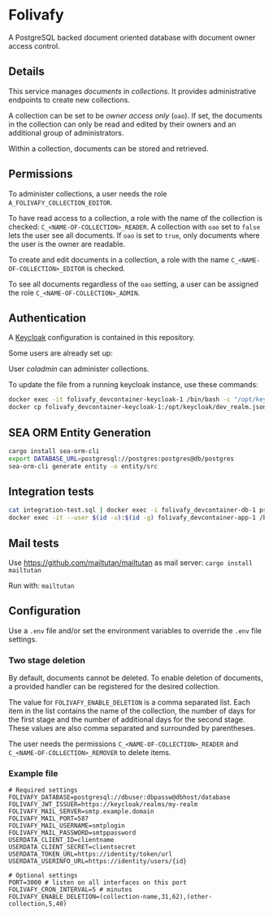 # Folivafy

A PostgreSQL backed document oriented database with document owner access control.

## Details

This service manages _documents_ in _collections_. It provides administrative
endpoints to create new collections.

A collection can be set to be _owner access only_ (`oao`). If set, the documents in the
collection can only be read and edited by their owners and an additional group
of administrators.

Within a collection, documents can be stored and retrieved.

## Permissions

To administer collections, a user needs the role `A_FOLIVAFY_COLLECTION_EDITOR`.

To have read access to a collection, a role with the name of the collection is
checked: `C_<NAME-OF-COLLECTION>_READER`. A collection with `oao` set to `false`
lets the user see all documents. If `oao` is set to `true`, only documents where
the user is the owner are readable.

To create and edit documents in a collection, a role with the name
`C_<NAME-OF-COLLECTION>_EDITOR` is checked.

To see all documents regardless of the `oao` setting, a user can be assigned the
role `C_<NAME-OF-COLLECTION>_ADMIN`.

## Authentication

A [Keycloak](https://keycloak.org) configuration is contained in this repository.

Some users are already set up:

User _coladmin_ can administer collections.

To update the file from a running keycloak instance, use these commands:

```bash
docker exec -it folivafy_devcontainer-keycloak-1 /bin/bash -c "/opt/keycloak/bin/kc.sh export --file /opt/keycloak/dev_realm.json --realm folivafy --users same_file"
docker cp folivafy_devcontainer-keycloak-1:/opt/keycloak/dev_realm.json dev_realm.json
```

## SEA ORM Entity Generation

```bash
cargo install sea-orm-cli
export DATABASE_URL=postgresql://postgres:postgres@db/postgres
sea-orm-cli generate entity -o entity/src
```

## Integration tests

```bash
cat integration-test.sql | docker exec -i folivafy_devcontainer-db-1 psql -U postgres postgres
docker exec -it --user $(id -u):$(id -g) folivafy_devcontainer-app-1 /bin/bash -c "cd /workspaces/folivafy ; ./integration-test.sh"
```

## Mail tests

Use https://github.com/mailtutan/mailtutan as mail server: `cargo install mailtutan`

Run with: `mailtutan`

## Configuration

Use a `.env` file and/or set the environment variables to override the `.env`
file settings.

### Two stage deletion

By default, documents cannot be deleted. To enable deletion of documents,
a provided handler can be registered for the desired collection.

The value for `FOLIVAFY_ENABLE_DELETION` is a comma separated list. Each
item in the list contains the name of the collection, the number of days
for the first stage and the number of additional days for the second
stage. These values are also comma separated and surrounded by parentheses.

The user needs the permissions `C_<NAME-OF-COLLECTION>_READER` and 
`C_<NAME-OF-COLLECTION>_REMOVER` to delete items.

### Example file

```
# Required settings
FOLIVAFY_DATABASE=postgresql://dbuser:dbpassw@dbhost/database
FOLIVAFY_JWT_ISSUER=https://keycloak/realms/my-realm
FOLIVAFY_MAIL_SERVER=smtp.example.domain
FOLIVAFY_MAIL_PORT=587
FOLIVAFY_MAIL_USERNAME=smtplogin
FOLIVAFY_MAIL_PASSWORD=smtppassword
USERDATA_CLIENT_ID=clientname
USERDATA_CLIENT_SECRET=clientsecret
USERDATA_TOKEN_URL=https://identity/token/url
USERDATA_USERINFO_URL=https://identity/users/{id}

# Optional settings
PORT=3000 # listen on all interfaces on this port
FOLIVAFY_CRON_INTERVAL=5 # minutes
FOLIVAFY_ENABLE_DELETION=(collection-name,31,62),(other-collection,5,40)
```

